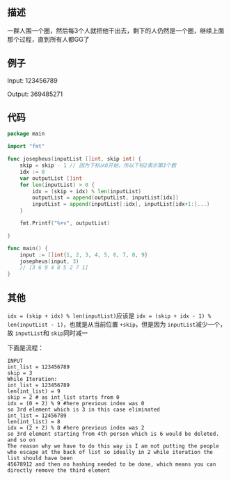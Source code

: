 ## 描述
一群人围一个圈，然后每3个人就把他干出去，剩下的人仍然是一个圈，继续上面那个过程，直到所有人都GG了

## 例子
Input: 123456789

Output: 369485271

## 代码
```go
package main

import "fmt"

func josepheus(inputList []int, skip int) {
	skip = skip - 1 // 因为下标从0开始，所以下标2表示第3个数
	idx := 0
	var outputList []int
	for len(inputList) > 0 {
		idx = (skip + idx) % len(inputList)
		outputList = append(outputList, inputList[idx])
		inputList = append(inputList[:idx], inputList[idx+1:]...)
	}

	fmt.Printf("%+v", outputList)

}

func main() {
	input := []int{1, 2, 3, 4, 5, 6, 7, 8, 9}
	josepheus(input, 3)
	// [3 6 9 4 8 5 2 7 1] 
}
```

## 其他
`idx = (skip + idx) % len(inputList)`应该是 `idx = (skip + idx - 1) % len(inputList - 1)`，也就是从当前位置 `+skip`，但是因为 `inputList`减少一个，故 `inputList`和 `skip`同时减一

下面是流程：
```
INPUT
int_list = 123456789
skip = 3
While Iteration:
int_list = 123456789
len(int_list) = 9
skip = 2 # as int_list starts from 0
idx = (0 + 2) % 9 #here previous index was 0
so 3rd element which is 3 in this case eliminated
int_list = 12456789
len(int_list) = 8
idx = (2 + 2) % 8 #here previous index was 2
so 3rd element starting from 4th person which is 6 would be deleted.
and so on
The reason why we have to do this way is I am not putting the people who escape at the back of list so ideally in 2 while iteration the list should have been
45678912 and then no hashing needed to be done, which means you can directly remove the third element
```